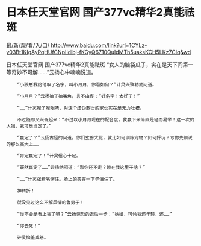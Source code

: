 # 日本任天堂官网 国产377vc精华2真能祛斑

最/新/观/看/入/口/ http://www.baidu.com/link?url=1CYLz-y03Bt1KIgAyPqHUfCNpIIdlbj-fKGyQ6710QuIdMTh5uaksKCH5LKz7CIq&wd

日本任天堂官网 国产377vc精华2真能祛斑
     “女人的脑袋瓜子，实在是天下间第一等奇妙不可解……”云扬心中喃喃说道。

        “小狼崽我给他取了名字，叫小月月，你看如何？”计灵兴致勃勃问道。

        “小月月？”云扬抽了抽嘴角，言不由衷：“好名字！太好了！”

        “……”计灵瞪了瞪眼睛，对这个虚伪敷衍的家伙实在是无力吐槽。

        不过随即又兴奋起来：“不过以小月月现在的配合度，我赢下来简直是轻而易举！这一次的大姐，我可是当定了。”

        “赢定了？”云扬古怪的问道。你们玄兽大比，就比如何训练宠物？如何好玩？亏你先前说的那么高大上……

        “肯定赢定了！”计灵信心十足。

        “既然赢定了……”云扬纳闷道：“那你还不走？赖在我这里干啥？”

        “……”计灵张着嘴愣住。脸上的笑容一下子僵住了。

        神转折！

        就没见过这么不解风情的鲁男子！

        “你不会是看上我了吧？”云扬惊恐的退后一步：“姑娘，可怜我还年轻，还……”

        “你去死！”

        计灵恼羞成怒。
